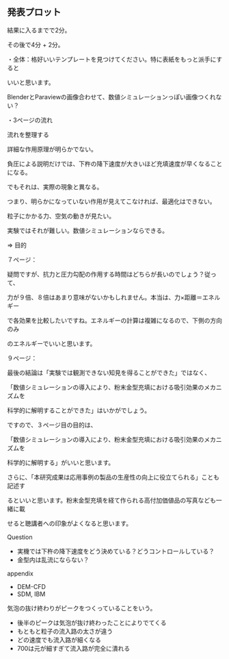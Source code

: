 ## 発表プロット



結果に入るまでで2分。

その後で4分 + 2分。



・全体：格好いいテンプレートを見つけてください。特に表紙をもっと派手にすると

いいと思います。

BlenderとParaviewの画像合わせて、数値シミュレーションっぽい画像つくれない？

 



・3ページの流れ

流れを整理する

詳細な作用原理が明らかでない。

負圧による説明だけでは、下杵の降下速度が大きいほど充填速度が早くなることになる。

でもそれは、実際の現象と異なる。

つまり、明らかになっていない作用が見えてこなければ、最適化はできない。

粒子にかかる力、空気の動きが見たい。

実験ではそれが難しい。数値シミュレーションならできる。

=> 目的





７ページ：



疑問ですが、抗力と圧力勾配の作用する時間はどちらが長いのでしょう？従って、

力が９倍、８倍はあまり意味がないかもしれません。本当は、力×距離＝エネルギー

で各効果を比較したいですね。エネルギーの計算は複雑になるので、下側の方向のみ

のエネルギーでいいと思います。



 

９ページ：

最後の結論は「実験では観測できない知見を得ることができた」ではなく、

「数値シミュレーションの導入により、粉末金型充填における吸引効果のメカニズムを

科学的に解明することができた」はいかがでしょう。

ですので、３ページ目の目的は、

「数値シミュレーションの導入により、粉末金型充填における吸引効果のメカニズムを

科学的に解明する」がいいと思います。

さらに、「本研究成果は応用事例の製品の生産性の向上に役立てられる」ことも記述す

るといいと思います。粉末金型充填を経て作られる高付加価値品の写真なども一緒に載

せると聴講者への印象がよくなると思います。



Question

* 実機では下杵の降下速度をどう決めている？どうコントロールしている？
* 金型内は乱流にならない？



appendix

* DEM-CFD
* SDM, IBM



気泡の抜け終わりがピークをつくっていることをいう。

- 後半のピークは気泡が抜け終わったことによりでてくる
- もともと粒子の流入路の太さが違う
- どの速度でも流入路が細くなる
- 700は元が細すぎて流入路が完全に潰れる